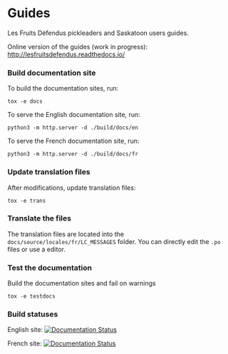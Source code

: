 # Guides

Les Fruits Défendus pickleaders and Saskatoon users guides.

Online version of the guides (work in progress): http://lesfruitsdefendus.readthedocs.io/

### Build documentation site

To build the documentation sites, run:

```
tox -e docs
```

To serve the English documentation site, run:
```
python3 -m http.server -d ./build/docs/en
```

To serve the French documentation site, run:
```
python3 -m http.server -d ./build/docs/fr
```

### Update translation files

After modifications, update translation files:

```
tox -e trans
```

### Translate the files

The translation files are located into the ``docs/source/locales/fr/LC_MESSAGES`` folder. 
You can directly edit the ``.po`` files or use a editor.

### Test the documentation

Build the documentation sites and fail on warnings

```
tox -e testdocs
```

### Build statuses

English site: [![Documentation Status](https://readthedocs.org/projects/lesfruitsdefendus/badge/?version=latest)](https://readthedocs.org/projects/lesfruitsdefendus/)

French site: [![Documentation Status](https://readthedocs.org/projects/lesfruitsdefendus-fr/badge/?version=latest)](https://readthedocs.org/projects/lesfruitsdefendus-fr/)
